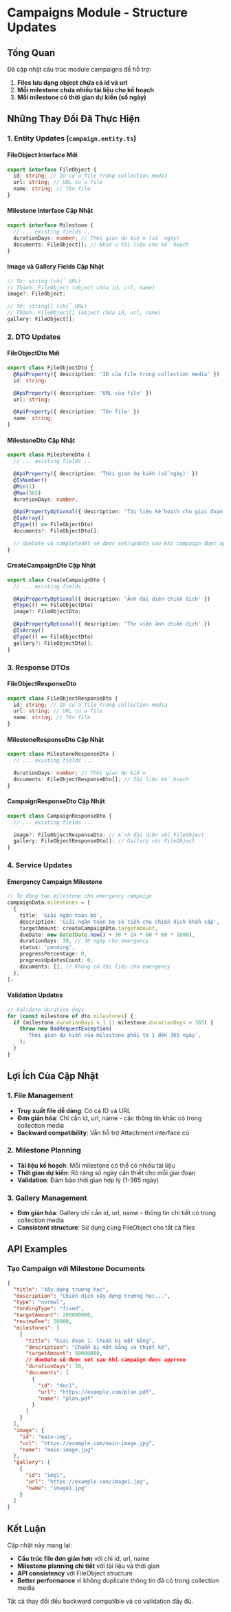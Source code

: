 # Campaigns Module - Structure Updates

## Tổng Quan

Đã cập nhật cấu trúc module campaigns để hỗ trợ:

1. **Files lưu dạng object chứa cả id và url**
2. **Mỗi milestone chứa nhiều tài liệu cho kế hoạch**
3. **Mỗi milestone có thời gian dự kiến (số ngày)**

## Những Thay Đổi Đã Thực Hiện

### 1. Entity Updates (`campaign.entity.ts`)

#### FileObject Interface Mới

```typescript
export interface FileObject {
  id: string; // ID của file trong collection media
  url: string; // URL của file
  name: string; // Tên file
}
```

#### Milestone Interface Cập Nhật

```typescript
export interface Milestone {
  // ... existing fields ...
  durationDays: number; // Thời gian dự kiến (số ngày)
  documents: FileObject[]; // Nhiều tài liệu cho kế hoạch
}
```

#### Image và Gallery Fields Cập Nhật

```typescript
// Từ: string (chỉ URL)
// Thành: FileObject (object chứa id, url, name)
image?: FileObject;

// Từ: string[] (chỉ URL)
// Thành: FileObject[] (object chứa id, url, name)
gallery: FileObject[];
```

### 2. DTO Updates

#### FileObjectDto Mới

```typescript
export class FileObjectDto {
  @ApiProperty({ description: 'ID của file trong collection media' })
  id: string;

  @ApiProperty({ description: 'URL của file' })
  url: string;

  @ApiProperty({ description: 'Tên file' })
  name: string;
}
```

#### MilestoneDto Cập Nhật

```typescript
export class MilestoneDto {
  // ... existing fields ...

  @ApiProperty({ description: 'Thời gian dự kiến (số ngày)' })
  @IsNumber()
  @Min(1)
  @Max(365)
  durationDays: number;

  @ApiPropertyOptional({ description: 'Tài liệu kế hoạch cho giai đoạn' })
  @IsArray()
  @Type(() => FileObjectDto)
  documents?: FileObjectDto[];

  // dueDate và completedAt sẽ được set/update sau khi campaign được approve
}
```

#### CreateCampaignDto Cập Nhật

```typescript
export class CreateCampaignDto {
  // ... existing fields ...

  @ApiPropertyOptional({ description: 'Ảnh đại diện chiến dịch' })
  @Type(() => FileObjectDto)
  image?: FileObjectDto;

  @ApiPropertyOptional({ description: 'Thư viện ảnh chiến dịch' })
  @IsArray()
  @Type(() => FileObjectDto)
  gallery?: FileObjectDto[];
}
```

### 3. Response DTOs

#### FileObjectResponseDto

```typescript
export class FileObjectResponseDto {
  id: string; // ID của file trong collection media
  url: string; // URL của file
  name: string; // Tên file
}
```

#### MilestoneResponseDto Cập Nhật

```typescript
export class MilestoneResponseDto {
  // ... existing fields ...

  durationDays: number; // Thời gian dự kiến
  documents: FileObjectResponseDto[]; // Tài liệu kế hoạch
}
```

#### CampaignResponseDto Cập Nhật

```typescript
export class CampaignResponseDto {
  // ... existing fields ...

  image?: FileObjectResponseDto; // Ảnh đại diện với FileObject
  gallery: FileObjectResponseDto[]; // Gallery với FileObject
}
```

### 4. Service Updates

#### Emergency Campaign Milestone

```typescript
// Tự động tạo milestone cho emergency campaign
campaignData.milestones = [
  {
    title: 'Giải ngân toàn bộ',
    description: 'Giải ngân toàn bộ số tiền cho chiến dịch khẩn cấp',
    targetAmount: createCampaignDto.targetAmount,
    dueDate: new Date(Date.now() + 30 * 24 * 60 * 60 * 1000),
    durationDays: 30, // 30 ngày cho emergency
    status: 'pending',
    progressPercentage: 0,
    progressUpdatesCount: 0,
    documents: [], // Không có tài liệu cho emergency
  },
];
```

#### Validation Updates

```typescript
// Validate duration days
for (const milestone of dto.milestones) {
  if (milestone.durationDays < 1 || milestone.durationDays > 365) {
    throw new BadRequestException(
      'Thời gian dự kiến của milestone phải từ 1 đến 365 ngày',
    );
  }
}
```

## Lợi Ích Của Cập Nhật

### 1. File Management

- **Truy xuất file dễ dàng**: Có cả ID và URL
- **Đơn giản hóa**: Chỉ cần id, url, name - các thông tin khác có trong collection media
- **Backward compatibility**: Vẫn hỗ trợ Attachment interface cũ

### 2. Milestone Planning

- **Tài liệu kế hoạch**: Mỗi milestone có thể có nhiều tài liệu
- **Thời gian dự kiến**: Rõ ràng số ngày cần thiết cho mỗi giai đoạn
- **Validation**: Đảm bảo thời gian hợp lý (1-365 ngày)

### 3. Gallery Management

- **Đơn giản hóa**: Gallery chỉ cần id, url, name - thông tin chi tiết có trong collection media
- **Consistent structure**: Sử dụng cùng FileObject cho tất cả files

## API Examples

### Tạo Campaign với Milestone Documents

```json
{
  "title": "Xây dựng trường học",
  "description": "Chiến dịch xây dựng trường học...",
  "type": "normal",
  "fundingType": "fixed",
  "targetAmount": 200000000,
  "reviewFee": 50000,
  "milestones": [
    {
      "title": "Giai đoạn 1: Chuẩn bị mặt bằng",
      "description": "Chuẩn bị mặt bằng và thiết kế",
      "targetAmount": 50000000,
      // dueDate sẽ được set sau khi campaign được approve
      "durationDays": 30,
      "documents": [
        {
          "id": "doc1",
          "url": "https://example.com/plan.pdf",
          "name": "plan.pdf"
        }
      ]
    }
  ],
  "image": {
    "id": "main-img",
    "url": "https://example.com/main-image.jpg",
    "name": "main-image.jpg"
  },
  "gallery": [
    {
      "id": "img1",
      "url": "https://example.com/image1.jpg",
      "name": "image1.jpg"
    }
  ]
}
```

## Kết Luận

Cập nhật này mang lại:

- **Cấu trúc file đơn giản hơn** với chỉ id, url, name
- **Milestone planning chi tiết** với tài liệu và thời gian
- **API consistency** với FileObject structure
- **Better performance** vì không duplicate thông tin đã có trong collection media

Tất cả thay đổi đều backward compatible và có validation đầy đủ.

